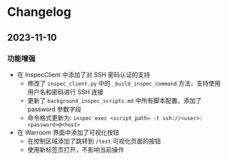 # Changelog

## 2023-11-10

### 功能增强
- 在 InspecClient 中添加了对 SSH 密码认证的支持
  - 修改了 `inspec_client.py` 中的 `_build_inspec_command` 方法，支持使用用户名和密码进行 SSH 连接
  - 更新了 `background_inspec_scripts.md` 中所有脚本配置，添加了 password 参数字段
  - 命令格式更新为: `inspec exec <script_path> -t ssh://<user>:<password>@<host>`
- 在 Warroom 界面中添加了可视化按钮
  - 在控制区域添加了跳转到 `/test` 可视化页面的按钮
  - 使用新标签页打开，不影响当前操作